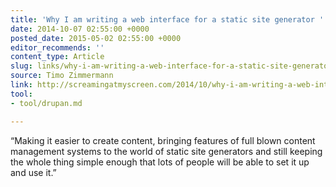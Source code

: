 ```yaml
---
title: 'Why I am writing a web interface for a static site generator '
date: 2014-10-07 02:55:00 +0000
posted_date: 2015-05-02 02:55:00 +0000
editor_recommends: ''
content_type: Article
slug: links/why-i-am-writing-a-web-interface-for-a-static-site-generator
source: Timo Zimmermann
link: http://screamingatmyscreen.com/2014/10/why-i-am-writing-a-web-interface-for-a-static-site-generator/
tool:
- tool/drupan.md

---
```

“Making it easier to create content, bringing features of full blown content management systems to the world of static site generators and still keeping the whole thing simple enough that lots of people will be able to set it up and use it.”



